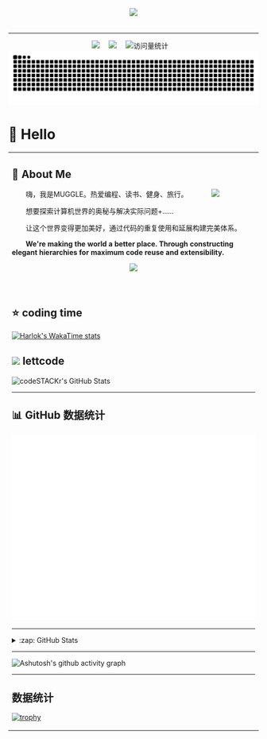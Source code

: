 <div align="center">

  <!-- knock code pictures 敲代码的图片 -->
  <picture>
    <source media="(prefers-color-scheme: dark)" srcset="https://cdn.jsdelivr.net/gh/sun0225SUN/sun0225SUN/assets/images/coding.gif" />
    <source media="(prefers-color-scheme: light)" srcset="https://cdn.jsdelivr.net/gh/sun0225SUN/sun0225SUN/assets/images/developer.svg" height="225px" />
    <img src="https://cdn.jsdelivr.net/gh/sun0225SUN/sun0225SUN/assets/images/coding.gif" />
  </picture>

  <!-- for beauty 留个空行好看点 -->
  <div>&nbsp;</div>

---

<!-- profile logo 个人资料徽标 -->
  <div>
    <a href="https://www.peterjxl.com/"><img src="https://img.shields.io/badge/Website-博客-8c36db" /></a>&emsp;
    <a href="https://space.bilibili.com/53069777/"><img src="https://img.shields.io/badge/Bilibili-B站-ff69b4" /></a>&emsp;
    <img src="https://komarev.com/ghpvc/?username=cjmarklll&label=Views&color=orange&style=flat" alt="访问量统计" />&emsp;
  </div>

<!-- Snake Code Contribution Map 贪吃蛇代码贡献图 -->
<picture>
  <source media="(prefers-color-scheme: dark)" srcset="https://raw.githubusercontent.com/cjmarklll/cjmarklll/output/github-contribution-grid-snake-dark.svg">
  <source media="(prefers-color-scheme: light)" srcset="https://raw.githubusercontent.com/cjmarklll/cjmarklll/output/github-contribution-grid-snake.svg">
  <img alt="github contribution grid snake animation" src="https://raw.githubusercontent.com/cjmarklll/cjmarklll/output/github-contribution-grid-snake.svg">
</picture>

</div>

#  🙋 Hello

<table>
  
<tr><td>

## 🤺 About Me
<img align="right" width="88" src="https://avatars.githubusercontent.com/u/120105002?v=4" />

<p>&emsp;&emsp;嗨，我是MUGGLE。热爱编程、读书、健身、旅行。</p>
<p>&emsp;&emsp;想要探索计算机世界的奥秘与解决实际问题+......</p>
<p>&emsp;&emsp;让这个世界变得更加美好，通过代码的重复使用和延展构建完美体系。</p>
<p>&emsp;&emsp;<strong>We're making the world a better place. Through constructing elegant hierarchies for maximum code reuse and extensibility.</strong></p>
<p align="center">
  <a href="https://skillicons.dev">
    <img src="https://skillicons.dev/icons?i=idea,java,linux,mysql,mongodb,github,git,arch,docker,cpp,vim" />
  </a>
</p>


  <!-- for beauty 留个空行好看点 -->
  <div>&nbsp;</div>

</td></tr>

<tr><td>

## :star: coding time
[![Harlok's WakaTime stats](https://github-readme-stats.vercel.app/api/wakatime?username=Muggle&range=all_time&theme=radical)](https://github.com/anuraghazra/github-readme-stats)
  
## <img height=28 src="https://th.bing.com/th?id=OIP.9pTllYb2v84uOwT4wpooSwHaHa&w=250&h=250&c=8&rs=1&qlt=90&o=6&pid=3.1&rm=2"> lettcode



   <img align="center" width="500px" alt="codeSTACKr's GitHub Stats" src="https://stats.justsong.cn/api/leetcode?username=muggle521&cn=true&theme=dark&show_icons=true&hide_border=false&title_color=ff652f&icon_color=FFE400&bg_color=09131B&text_color=ffffff&border_color=0c1a25" style="box-shadow:none !important" />
  


---


## 📊 GitHub 数据统计
![Metrics](/github-metrics.svg)

---
 <details>
  <summary>:zap: GitHub Stats</summary>

  <img align="center" alt="codeSTACKr's GitHub Stats" src="https://github-readme-stats.vercel.app/api?username=cjmarklll&show_icons=true&hide_border=false&theme=radical&show=reviews,discussions_started,discussions_answered,prs_merged,prs_merged_percentage" /><img align="center" width="388px" src="https://github-readme-stats.vercel.app/api/top-langs/?username=cjmarklll&theme=radical"/>
  
  <img align="center" width="750px" higth="300px" src="https://streak-stats.demolab.com/?user=cjmarklll&theme=radical"/>
  

</details>



---

![Ashutosh's github activity graph](https://github-readme-activity-graph.vercel.app/graph?username=cjmarklll&theme=tokyo-night)

---
## 数据统计
[![trophy](https://github-profile-trophy.vercel.app/?username=cjmarklll&theme=radical)](https://github.com/ryo-ma/github-profile-trophy)











